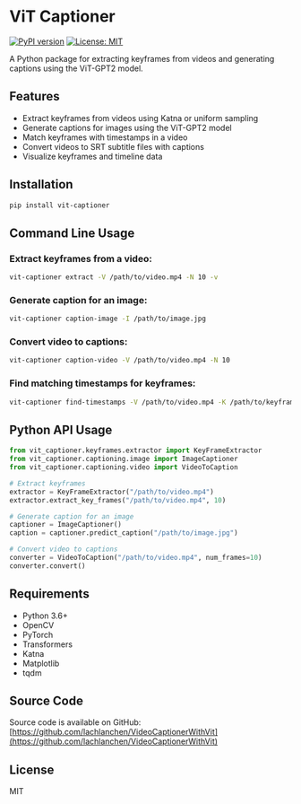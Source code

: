 # ViT Captioner

[![PyPI version](https://badge.fury.io/py/vit-captioner.svg)](https://badge.fury.io/py/vit-captioner)
[![License: MIT](https://img.shields.io/badge/License-MIT-yellow.svg)](https://opensource.org/licenses/MIT)

A Python package for extracting keyframes from videos and generating captions using the ViT-GPT2 model.

## Features

- Extract keyframes from videos using Katna or uniform sampling
- Generate captions for images using the ViT-GPT2 model
- Match keyframes with timestamps in a video
- Convert videos to SRT subtitle files with captions
- Visualize keyframes and timeline data

## Installation

```bash
pip install vit-captioner
```

## Command Line Usage

### Extract keyframes from a video:
```bash
vit-captioner extract -V /path/to/video.mp4 -N 10 -v
```

### Generate caption for an image:
```bash
vit-captioner caption-image -I /path/to/image.jpg
```

### Convert video to captions:
```bash
vit-captioner caption-video -V /path/to/video.mp4 -N 10
```

### Find matching timestamps for keyframes:
```bash
vit-captioner find-timestamps -V /path/to/video.mp4 -K /path/to/keyframes_folder -v
```

## Python API Usage

```python
from vit_captioner.keyframes.extractor import KeyFrameExtractor
from vit_captioner.captioning.image import ImageCaptioner
from vit_captioner.captioning.video import VideoToCaption

# Extract keyframes
extractor = KeyFrameExtractor("/path/to/video.mp4")
extractor.extract_key_frames("/path/to/video.mp4", 10)

# Generate caption for an image
captioner = ImageCaptioner()
caption = captioner.predict_caption("/path/to/image.jpg")

# Convert video to captions
converter = VideoToCaption("/path/to/video.mp4", num_frames=10)
converter.convert()
```

## Requirements

- Python 3.6+
- OpenCV
- PyTorch
- Transformers
- Katna
- Matplotlib
- tqdm

## Source Code

Source code is available on GitHub: [https://github.com/lachlanchen/VideoCaptionerWithVit](https://github.com/lachlanchen/VideoCaptionerWithVit)

## License

MIT